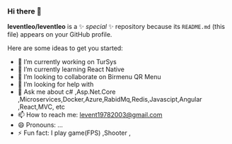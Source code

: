 ### Hi there 👋


**leventleo/leventleo** is a ✨ _special_ ✨ repository because its `README.md` (this file) appears on your GitHub profile.

Here are some ideas to get you started:

- 🔭 I’m currently working on TurSys
- 🌱 I’m currently learning  React Native
- 👯 I’m looking to collaborate on Birmenu QR Menu
- 🤔 I’m looking for help with  
- 💬 Ask me about c# ,Asp.Net.Core ,Microservices,Docker,Azure,RabidMq,Redis,Javascipt,Angular ,React,MVC, etc
- 📫 How to reach me: levent19782003@gmail.com
- 😄 Pronouns: ...
- ⚡ Fun fact:  I play game(FPS) ,Shooter ,
 
<picture>
  <source media="(prefers-color-scheme: dark)" srcset="[https://www.google.com/imgres?imgurl=https%3A%2F%2Fcdn.iconscout.com%2Ficon%2Ffree%2Fpng-256%2Fcsharp-2-1175242.png&imgrefurl=https%3A%2F%2Ficonscout.com%2Ficon%2Fcsharp-2&tbnid=IdeBHDzTYuH_-M&vet=12ahUKEwj9qratiaT4AhXuk_0HHVSIC0QQMygBegUIARC0AQ..i&docid=CiVmHE6fnVW-8M&w=256&h=256&q=google%20c%23%20logo%20icon&hl=tr&ved=2ahUKEwj9qratiaT4AhXuk_0HHVSIC0QQMygBegUIARC0AQ](https://camo.githubusercontent.com/bbae65b6de4a3ba26fbeaf00e347900385400dcd092e8b4e0f795853d24a24e3/68747470733a2f2f696d672e736869656c64732e696f2f62616467652f632532332d2532333233393132302e7376673f7374796c653d666f722d7468652d6261646765266c6f676f3d632d7368617270266c6f676f436f6c6f723d7768697465)"> 
  <source media="(prefers-color-scheme: light)" srcset="[https://www.google.com/imgres?imgurl=https%3A%2F%2Fcdn.iconscout.com%2Ficon%2Ffree%2Fpng-256%2Fcsharp-2-1175242.png&imgrefurl=https%3A%2F%2Ficonscout.com%2Ficon%2Fcsharp-2&tbnid=IdeBHDzTYuH_-M&vet=12ahUKEwj9qratiaT4AhXuk_0HHVSIC0QQMygBegUIARC0AQ..i&docid=CiVmHE6fnVW-8M&w=256&h=256&q=google%20c%23%20logo%20icon&hl=tr&ved=2ahUKEwj9qratiaT4AhXuk_0HHVSIC0QQMygBegUIARC0AQ](https://camo.githubusercontent.com/bbae65b6de4a3ba26fbeaf00e347900385400dcd092e8b4e0f795853d24a24e3/68747470733a2f2f696d672e736869656c64732e696f2f62616467652f632532332d2532333233393132302e7376673f7374796c653d666f722d7468652d6261646765266c6f676f3d632d7368617270266c6f676f436f6c6f723d7768697465)"> 
</picture>
 

